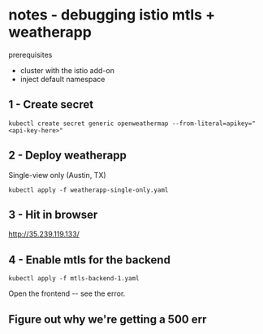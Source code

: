 # notes - debugging istio mtls + weatherapp 

prerequisites 
- cluster with the istio add-on
- inject default namespace 


## 1 - Create secret 

```
kubectl create secret generic openweathermap --from-literal=apikey="<api-key-here>"
```

## 2 - Deploy weatherapp 

Single-view only (Austin, TX) 

```
kubectl apply -f weatherapp-single-only.yaml 
```


## 3 - Hit in browser 

http://35.239.119.133/


## 4 - Enable mtls for the backend 

```
kubectl apply -f mtls-backend-1.yaml
```

Open the frontend -- see the error. 

## Figure out why we're getting a 500 err 


